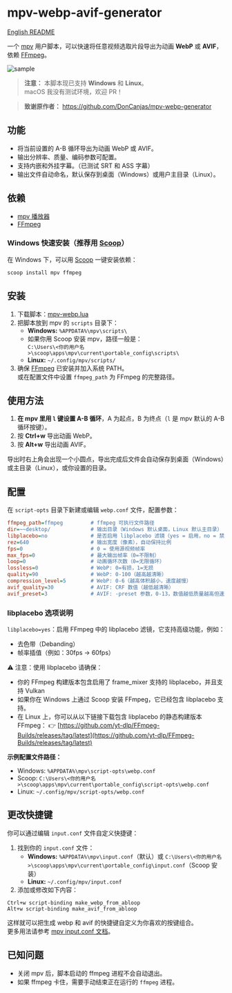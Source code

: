 # mpv-webp-avif-generator

[English README](README.md)

一个 [mpv](https://mpv.io/) 用户脚本，可以快速将任意视频选取片段导出为动画 **WebP** 或 **AVIF**，依赖 [FFmpeg](https://ffmpeg.org/)。

![sample](./少女革命ウテナ.アドゥレセンス黙示録.avif)

> **注意：** 本脚本现已支持 **Windows** 和 **Linux**。  
> macOS 我没有测试环境，欢迎 PR！

> **致谢原作者：** https://github.com/DonCanjas/mpv-webp-generator

## 功能

- 将当前设置的 A-B 循环导出为动画 WebP 或 AVIF。
- 输出分辨率、质量、编码参数可配置。
- 支持内嵌和外挂字幕。（已测试 SRT 和 ASS 字幕）
- 输出文件自动命名，默认保存到桌面（Windows）或用户主目录（Linux）。

## 依赖

- [mpv 播放器](https://mpv.io/)
- [FFmpeg](https://ffmpeg.org/)

### Windows 快速安装（推荐用 [Scoop](https://scoop.sh/)）

在 Windows 下，可以用 [Scoop](https://scoop.sh/) 一键安装依赖：

```powershell
scoop install mpv ffmpeg
```

## 安装

1. 下载脚本：[mpv-webp.lua](./mpv-webp.lua)
2. 把脚本放到 mpv 的 `scripts` 目录下：
   - **Windows:** `%APPDATA%\mpv\scripts\`
   - 如果你用 Scoop 安装 mpv，路径一般是：  
     `C:\Users\<你的用户名>\scoop\apps\mpv\current\portable_config\scripts\`
   - **Linux:** `~/.config/mpv/scripts/`
3. 确保 [FFmpeg](https://ffmpeg.org/) 已安装并加入系统 PATH。  
   或在配置文件中设置 `ffmpeg_path` 为 FFmpeg 的完整路径。

## 使用方法

1. **在 mpv 里用 `l` 键设置 A-B 循环**，A 为起点，B 为终点（`l` 是 mpv 默认的 A-B 循环按键）。
2. 按 **Ctrl+w** 导出动画 WebP。
3. 按 **Alt+w** 导出动画 AVIF。

导出时右上角会出现一个小圆点，导出完成后文件会自动保存到桌面（Windows）或主目录（Linux），或你设置的目录。

## 配置

在 `script-opts` 目录下新建或编辑 `webp.conf` 文件，配置参数：

```ini
ffmpeg_path=ffmpeg         # ffmpeg 可执行文件路径
dir=~~desktop/             # 输出目录（Windows 默认桌面，Linux 默认主目录）
libplacebo=no              # 是否启用 libplacebo 滤镜（yes = 启用，no = 禁用）
rez=640                    # 输出宽度（像素），自动保持比例
fps=0                      # 0 = 使用源视频帧率
max_fps=0                  # 最大输出帧率（0=不限制）
loop=0                     # 动画循环次数（0=无限循环）
lossless=0                 # WebP: 0=有损，1=无损
quality=90                 # WebP: 0-100（越高越清晰）
compression_level=5        # WebP: 0-6（越高体积越小，速度越慢）
avif_quality=30            # AVIF: CRF 数值（越低越清晰）
avif_preset=3              # AVIF: -preset 参数，0-13，数值越低质量越高但速度越慢
```
### libplacebo 选项说明

`libplacebo=yes`：启用 FFmpeg 中的 libplacebo 滤镜，它支持高级功能，例如：

- 去色带（Debanding）
- 帧率插值（例如：30fps → 60fps）

⚠️ 注意：使用 libplacebo 请确保：

- 你的 FFmpeg 构建版本包含启用了 frame_mixer 支持的 libplacebo，并且支持 Vulkan
- 如果你在 Windows 上通过 Scoop 安装 FFmpeg，它已经包含 libplacebo 支持。
- 在 Linux 上，你可以从以下链接下载包含 libplacebo 的静态构建版本 FFmpeg：
  👉 [https://github.com/yt-dlp/FFmpeg-Builds/releases/tag/latest](https://github.com/yt-dlp/FFmpeg-Builds/releases/tag/latest)

**示例配置文件路径：**  
- Windows: `%APPDATA%\mpv\script-opts\webp.conf`  
- Scoop: `C:\Users\<你的用户名>\scoop\apps\mpv\current\portable_config\script-opts\webp.conf`
- Linux: `~/.config/mpv/script-opts/webp.conf`

## 更改快捷键

你可以通过编辑 `input.conf` 文件自定义快捷键：

1. 找到你的 `input.conf` 文件：  
   - **Windows:** `%APPDATA%\mpv\input.conf`（默认）或 `C:\Users\<你的用户名>\scoop\apps\mpv\current\portable_config\input.conf`（Scoop 安装）
   - **Linux:** `~/.config/mpv/input.conf`
2. 添加或修改如下内容：

```
Ctrl+w script-binding make_webp_from_abloop
Alt+w script-binding make_avif_from_abloop
```

这样就可以把生成 webp 和 avif 的快捷键自定义为你喜欢的按键组合。  
更多用法请参考 [mpv input.conf 文档](https://mpv.io/manual/master/#input-conf)。

## 已知问题

- 关闭 mpv 后，脚本启动的 ffmpeg 进程不会自动退出。
- 如果 ffmpeg 卡住，需要手动结束正在运行的 `ffmpeg` 进程。